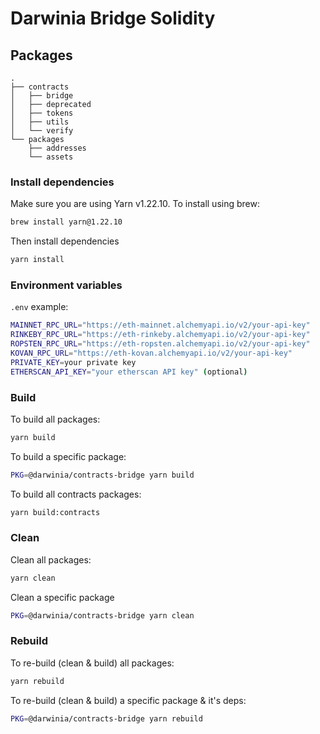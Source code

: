 # Darwinia Bridge Solidity

## Packages
```
.
├── contracts
│   ├── bridge
│   ├── deprecated
│   ├── tokens
│   ├── utils
│   └── verify
└── packages
    ├── addresses
    └── assets
```

### Install dependencies

Make sure you are using Yarn v1.22.10. To install using brew:

```bash
brew install yarn@1.22.10
```

Then install dependencies

```bash
yarn install
```

### Environment variables

`.env` example:

```bash
MAINNET_RPC_URL="https://eth-mainnet.alchemyapi.io/v2/your-api-key"
RINKEBY_RPC_URL="https://eth-rinkeby.alchemyapi.io/v2/your-api-key" 
ROPSTEN_RPC_URL="https://eth-ropsten.alchemyapi.io/v2/your-api-key"
KOVAN_RPC_URL="https://eth-kovan.alchemyapi.io/v2/your-api-key" 
PRIVATE_KEY=your private key 
ETHERSCAN_API_KEY="your etherscan API key" (optional)
```

### Build

To build all packages:

```bash
yarn build
```

To build a specific package:

```bash
PKG=@darwinia/contracts-bridge yarn build
```

To build all contracts packages:

```bash
yarn build:contracts
```

### Clean

Clean all packages:

```bash
yarn clean
```

Clean a specific package

```bash
PKG=@darwinia/contracts-bridge yarn clean
```

### Rebuild

To re-build (clean & build) all packages:

```bash
yarn rebuild
```

To re-build (clean & build) a specific package & it's deps:

```bash
PKG=@darwinia/contracts-bridge yarn rebuild
```

